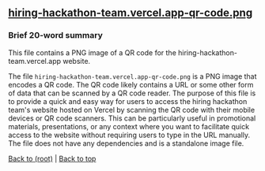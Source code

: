 ## [hiring-hackathon-team.vercel.app-qr-code.png](hiring-hackathon-team.vercel.app-qr-code.png)

### Brief 20-word summary
This file contains a PNG image of a QR code for the hiring-hackathon-team.vercel.app website.

The file `hiring-hackathon-team.vercel.app-qr-code.png` is a PNG image that encodes a QR code. The QR code likely contains a URL or some other form of data that can be scanned by a QR code reader. The purpose of this file is to provide a quick and easy way for users to access the hiring hackathon team's website hosted on Vercel by scanning the QR code with their mobile devices or QR code scanners. This can be particularly useful in promotional materials, presentations, or any context where you want to facilitate quick access to the website without requiring users to type in the URL manually. The file does not have any dependencies and is a standalone image file.

[Back to (root)](#root) | [Back to top](#table-of-contents)
